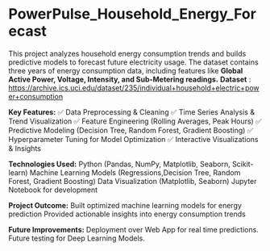 # PowerPulse_Household_Energy_Forecast
This project analyzes household energy consumption trends and builds predictive models to forecast future electricity usage.
The dataset contains three years of energy consumption data, including features like **Global Active Power, Voltage, Intensity, and Sub-Metering readings.**
**Dataset** : https://archive.ics.uci.edu/dataset/235/individual+household+electric+power+consumption

**Key Features:**
✅ Data Preprocessing & Cleaning
✅ Time Series Analysis & Trend Visualization
✅ Feature Engineering (Rolling Averages, Peak Hours)
✅ Predictive Modeling (Decision Tree, Random Forest, Gradient Boosting)
✅ Hyperparameter Tuning for Model Optimization
✅ Interactive Visualizations & Insights

**Technologies Used:**
Python (Pandas, NumPy, Matplotlib, Seaborn, Scikit-learn)
Machine Learning Models (Regressions,Decision Tree, Random Forest, Gradient Boosting)
Data Visualization (Matplotlib, Seaborn)
Jupyter Notebook for development

**Project Outcome:**
Built optimized machine learning models for energy prediction
Provided actionable insights into energy consumption trends

**Future Improvements:**
Deployment over Web App for real time predictions.
Future testing for Deep Learning Models.
